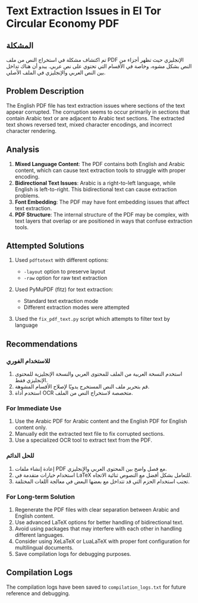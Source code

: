 # Text Extraction Issues in El Tor Circular Economy PDF

## المشكلة
تم اكتشاف مشكلة في استخراج النص من ملف PDF الإنجليزي حيث تظهر أجزاء من النص بشكل مشوه، وخاصة في الأقسام التي تحتوي على نص عربي. يبدو أن هناك تداخل بين النص العربي والإنجليزي في الملف الأصلي.

## Problem Description
The English PDF file has text extraction issues where sections of the text appear corrupted. The corruption seems to occur primarily in sections that contain Arabic text or are adjacent to Arabic text sections. The extracted text shows reversed text, mixed character encodings, and incorrect character rendering.

## Analysis
1. **Mixed Language Content**: The PDF contains both English and Arabic content, which can cause text extraction tools to struggle with proper encoding.
2. **Bidirectional Text Issues**: Arabic is a right-to-left language, while English is left-to-right. This bidirectional text can cause extraction problems.
3. **Font Embedding**: The PDF may have font embedding issues that affect text extraction.
4. **PDF Structure**: The internal structure of the PDF may be complex, with text layers that overlap or are positioned in ways that confuse extraction tools.

## Attempted Solutions
1. Used `pdftotext` with different options:
   - `-layout` option to preserve layout
   - `-raw` option for raw text extraction
   
2. Used PyMuPDF (fitz) for text extraction:
   - Standard text extraction mode
   - Different extraction modes were attempted

3. Used the `fix_pdf_text.py` script which attempts to filter text by language

## Recommendations

### للاستخدام الفوري
1. استخدم النسخة العربية من الملف للمحتوى العربي والنسخة الإنجليزية للمحتوى الإنجليزي فقط.
2. قم بتحرير ملف النص المستخرج يدويًا لإصلاح الأقسام المشوهة.
3. استخدم أداة OCR متخصصة لاستخراج النص من الملف.

### For Immediate Use
1. Use the Arabic PDF for Arabic content and the English PDF for English content only.
2. Manually edit the extracted text file to fix corrupted sections.
3. Use a specialized OCR tool to extract text from the PDF.

### للحل الدائم
1. إعادة إنشاء ملفات PDF مع فصل واضح بين المحتوى العربي والإنجليزي.
2. استخدام خيارات متقدمة في LaTeX للتعامل بشكل أفضل مع النصوص ثنائية الاتجاه.
3. تجنب استخدام الحزم التي قد تتداخل مع بعضها البعض في معالجة اللغات المختلفة.

### For Long-term Solution
1. Regenerate the PDF files with clear separation between Arabic and English content.
2. Use advanced LaTeX options for better handling of bidirectional text.
3. Avoid using packages that may interfere with each other in handling different languages.
4. Consider using XeLaTeX or LuaLaTeX with proper font configuration for multilingual documents.
5. Save compilation logs for debugging purposes.

## Compilation Logs
The compilation logs have been saved to `compilation_logs.txt` for future reference and debugging. 